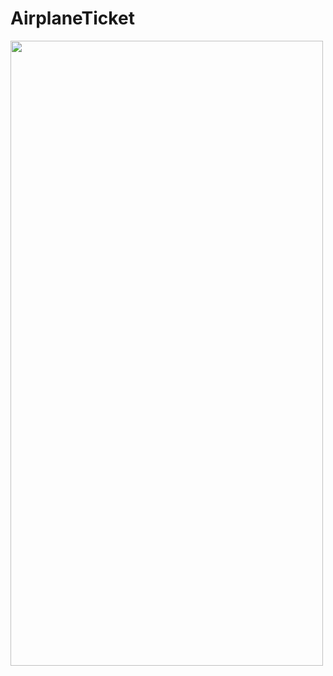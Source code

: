 # AirplaneTicket
<img src="https://github.com/selenalee123/AirplaneTicket/blob/main/DEMO.mp4" width="500" height="1000" />
